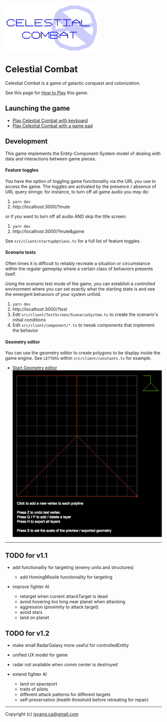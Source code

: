 <img style="filter: invert(1);" src="how-to-play/title.png" align="center">

# Celestial Combat

Celestial Combat is a game of galactic conquest and colonization. 

See this page for [How to Play](http://jsyang.ca/celestial/how-to-play) this game.

## Launching the game

- [Play Celestial Combat with keyboard](http://jsyang.ca/celestial)
- [Play Celestial Combat with a game pad](http://jsyang.ca/celestial?gamepad)

## Development

This game implements the Entity-Component-System model of dealing with data and interactions
between game pieces.

#### Feature toggles

You have the option of toggling game functionality via the URL you use to access the game.
The toggles are activated by the presence / absence of URL query strings: for instance,
to turn off all game audio you may do:
 
1. `yarn dev`
1. http://localhost:3000/?mute

or if you want to turn off all audio AND skip the title screen:

1. `yarn dev`
1. http://localhost:3000/?mute&game

See `src/client/startupOptions.ts` for a full list of feature toggles.

#### Scenario tests

Often times it is difficult to reliably recreate a situation or circumstance
within the regular gameplay where a certain class of behaviors presents itself.

Using the scenario test mode of the game, you can establish a controlled environment 
where you can set exactly what the starting state is and see the emergent behaviors of
your system unfold.

1. `yarn dev`
2. http://localhost:3000/?test
3. Edit `src/client/TestScreen/ScenarioSystem.ts` to create the scenario's initial conditions
4. Edit `src/client/component/*.ts` to tweak components that implement the behavior 

#### Geometry editor

You can use the geometry editor to create polygons to be display inside the game engine.
See `LETTERS` within `src/client/constants.ts` for example. 

- [Start Geometry editor](http://jsyang.ca/celestial?editor)<br><img src="how-to-play/editor.png">

---

## TODO for v1.1

- add functionality for targeting (enemy units and structures)
    - add HomingMissile functionality for targeting
    
- improve fighter AI
    - retarget when current attackTarget is dead
    - avoid hovering too long near planet when attacking
    - aggression (proximity to attack target)
    - avoid stars
    - land on planet

## TODO for v1.2

- make small RadarGalaxy more useful for controlledEntity

- unified UX model for game

- radar not available when comm center is destroyed

- extend fighter AI
    - land on spaceport
    - traits of pilots
    - different attack patterns for different targets
    - self-preservation (health threshold before retreating for repair)

---

Copyright (c) jsyang.ca@gmail.com